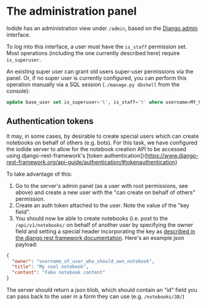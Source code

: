 # The administration panel

Iodide has an administration view under `/admin`, based on the [Django
admin](https://docs.djangoproject.com/en/2.1/ref/contrib/admin/) interface.

To log into this interface, a user must have the `is_staff` permission set. Most operations (including the one currently described here) require `is_superuser`.

An existing super user can grant old users super-user permissions via
the panel. Or, if no super user is currently configured, you can perform this operation manually via a SQL session (`./manage.py dbshell` from the console):

```sql
update base_user set is_superuser='t', is_staff='t' where username=MY_USER_NAME;
```

## Authentication tokens

It may, in some cases, by desirable to create special users which can
create notebooks on behalf of others (e.g. bots). For this task, we
have configured the iodide server to allow for the notebook creation API to be accessed using django-rest-framework's [token authentication])(https://www.django-rest-framework.org/api-guide/authentication/#tokenauthentication)

To take advantage of this:

1. Go to the server's admin panel (as a user with root permissions, see above) and create a new user with the "can create on behalf of
   others" permission.
2. Create an auth token attached to the user. Note the value of the "key field".
3. You should now be able to create notebooks (i.e. post to the `/api/v1/notebooks/` on behalf of another user by specifying the owner field and setting a special header incorporating the key as [described in the django rest framework documentation](https://www.django-rest-framework.org/api-guide/authentication/#tokenauthentication). Here's an example json payload:

```json
{
  "owner": "username_of_user_who_should_own_notebook",
  "title": "My cool notebook",
  "content": "Fake notebook content"
}
```

The server should return a json blob, which should contain an "id" field you can pass back to the user in a form they can use (e.g. `/notebooks/38/`)
